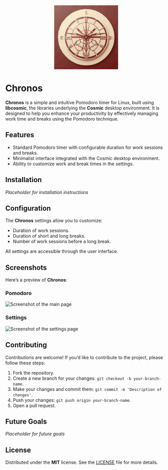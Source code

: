 <p align="center">
  <img src="./res/icons/hicolor/scalable/apps/com.github.francesco-gaglione.Chronos.svg" alt="Logo" width="200px">
</p>

# Chronos

**Chronos** is a simple and intuitive Pomodoro timer for Linux, built using **libcosmic**, the libraries underlying the **Cosmic** desktop environment. It is designed to help you enhance your productivity by effectively managing work time and breaks using the Pomodoro technique.

## Features

- Standard Pomodoro timer with configurable duration for work sessions and breaks.
- Minimalist interface integrated with the Cosmic desktop environment.
- Ability to customize work and break times in the settings.

## Installation

*Placeholder for installation instructions*

## Configuration

The **Chronos** settings allow you to customize:

- Duration of work sessions.
- Duration of short and long breaks.
- Number of work sessions before a long break.

All settings are accessible through the user interface.

## Screenshots

Here’s a preview of **Chronos**:

### Pomodoro
![Screenshot of the main page](./res/screenshots/main_page.png)

### Settings
![Screenshot of the settings page](./res/screenshots/settings_page.png)

## Contributing

Contributions are welcome! If you’d like to contribute to the project, please follow these steps:

1. Fork the repository.
2. Create a new branch for your changes: `git checkout -b your-branch-name`.
3. Make your changes and commit them: `git commit -m 'Description of changes'`.
4. Push your changes: `git push origin your-branch-name`.
5. Open a pull request.

## Future Goals

*Placeholder for future goals*

## License

Distributed under the **MIT** license. See the [LICENSE](./LICENSE) file for more details.
